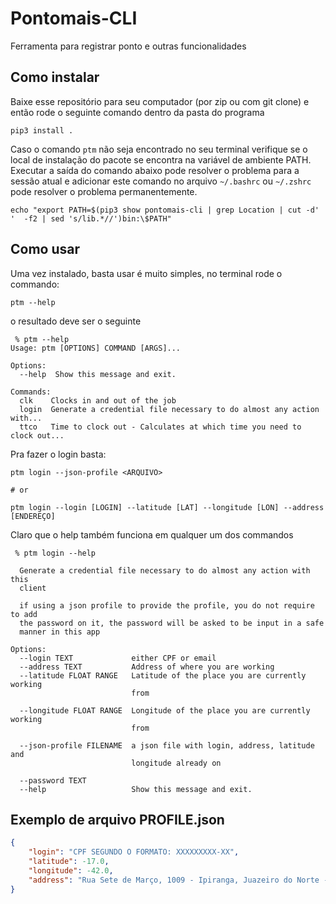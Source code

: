 # Pontomais-CLI

Ferramenta para registrar ponto e outras funcionalidades

## Como instalar

Baixe esse repositório para seu computador (por zip ou com git clone) e então 
rode o seguinte comando dentro da pasta do programa

```shell script
pip3 install . 
```

Caso o comando `ptm` não seja encontrado no seu terminal verifique se o local de instalação do pacote se encontra na variável de ambiente PATH. Executar a saída do comando abaixo pode resolver o problema para a sessão atual e adicionar este comando no arquivo `~/.bashrc` ou `~/.zshrc` pode resolver o problema permanentemente.

```shell script
echo "export PATH=$(pip3 show pontomais-cli | grep Location | cut -d' '  -f2 | sed 's/lib.*//')bin:\$PATH"
```
## Como usar

Uma vez instalado, basta usar é muito simples, no terminal rode o commando:

```shell script
ptm --help
```

o resultado deve ser o seguinte

```shell script
 % ptm --help
Usage: ptm [OPTIONS] COMMAND [ARGS]...

Options:
  --help  Show this message and exit.

Commands:
  clk    Clocks in and out of the job
  login  Generate a credential file necessary to do almost any action with...
  ttco   Time to clock out - Calculates at which time you need to clock out...

```

Pra fazer o login basta:
```shell script
ptm login --json-profile <ARQUIVO> 

# or

ptm login --login [LOGIN] --latitude [LAT] --longitude [LON] --address [ENDEREÇO]
```

Claro que o help também funciona em qualquer um dos commandos

```shell script
 % ptm login --help

  Generate a credential file necessary to do almost any action with this
  client

  if using a json profile to provide the profile, you do not require to add
  the password on it, the password will be asked to be input in a safe
  manner in this app

Options:
  --login TEXT             either CPF or email
  --address TEXT           Address of where you are working
  --latitude FLOAT RANGE   Latitude of the place you are currently working
                           from

  --longitude FLOAT RANGE  Longitude of the place you are currently working
                           from

  --json-profile FILENAME  a json file with login, address, latitude and
                           longitude already on

  --password TEXT
  --help                   Show this message and exit.
```

## Exemplo de arquivo PROFILE.json

```json
{
    "login": "CPF SEGUNDO O FORMATO: XXXXXXXXX-XX",
    "latitude": -17.0,
    "longitude": -42.0,
    "address": "Rua Sete de Março, 1009 - Ipiranga, Juazeiro do Norte - SP, 99999-999, Brasil"
}

```
